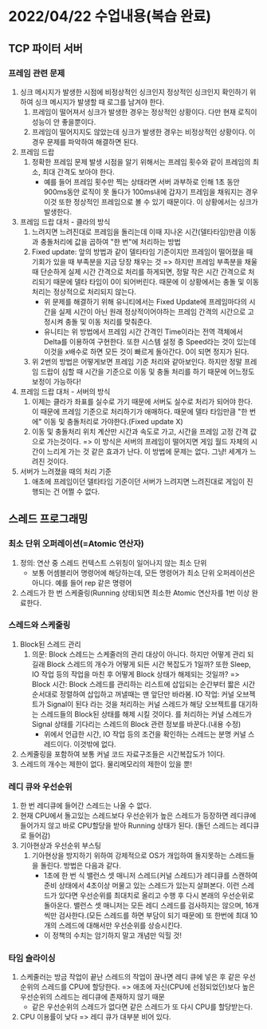 # 2022/04/22 수업내용(복습 완료)
## TCP 파이터 서버
### 프레임 관련 문제
1. 싱크 메시지가 발생한 시점에 비정상적인 싱크인지 정상적인 싱크인지 확인하기 위하여 싱크 메시지가 발생할 때 로그를 남겨야 한다.
    1) 프레임이 떨어져서 싱크가 발생한 경우는 정상적인 상황이다. 다만 현재 로직이 성능이 안 좋을뿐이다.
    2) 프레임이 떨어지지도 않았는데 싱크가 발생한 경우는 비정상적인 상황이다. 이 경우 문제를 파악하여 해결하면 된다.
2. 프레임 드랍
    1) 정확한 프레임 문제 발생 시점을 알기 위해서는 프레임 횟수와 같이 프레임의 최소, 최대 간격도 보아야 한다.
        * 예를 들어 프레임 횟수만 찍는 상태라면 서버 과부하로 인해 1초 동안 900ms동안 로직이 못 돌다가 100ms내에 갑자기 프레임을 채워지는 경우 이것 또한 정상적인 프레임으로 볼 수 있기 때문이다. 이 상황에서는 싱크가 발생한다.
3. 프레임 드랍 대처 - 클라의 방식
    1) 느려지면 느려진대로 프레임을 돌리는데 이때 지나온 시간(델타타임)만큼 이동과 충돌처리에 값을 곱하여 "한 번"에 처리하는 방법
    2) Fixed update: 앞의 방법과 같이 델타타임 기준이지만 프레임이 떨어졌을 때 기회가 있을 때 부족분을 지금 당장 채우는 것 => 하지만 프레임 부족분을 채울 때 단순하게 실제 시간 간격으로 처리를 하게되면, 정말 작은 시간 간격으로 처리되기 때문에 델타 타임이 0이 되어버린다. 때문에 이 상황에서는 충돌 및 이동처리는 정상적으로 처리되지 않는다.
        * 위 문제를 해결하기 위해 유니티에서는 Fixed Update에 프레임마다의 시간을 실제 시간이 아닌 원래 정상적이어야하는 프레임 간격의 시간으로 고정시켜 충돌 및 이동 처리를 맞춰준다.
        * 유니티는 위 방법에서 프레임 시간 간격인 Time이라는 전역 객체에서 Delta를 이용하여 구현한다. 또한 시스템 설정 중 Speed라는 것이 있는데 이것을 x배수로 하면 모든 것이 빠르게 돌아간다. 0이 되면 정지가 된다.
    3) 위 2번의 방법은 어떻게보면 프레임 기준 처리와 같아보인다. 하지만 정말 프레임 드랍이 심할 때 시간을 기준으로 이동 및 충돌 처리를 하기 때문에 어느정도 보정이 가능하다!
4. 프레임 드랍 대처 - 서버의 방식
    1) 이제는 클라가 좌표를 실수로 가기 때문에 서버도 실수로 처리가 되어야 한다. 이 때문에 프레임 기준으로 처리하기가 애매하다. 때문에 델타 타임만큼 "한 번에" 이동 및 충돌처리로 가야한다.(Fixed update X)
    2) 이동 및 충돌처리 위치 계산만 시간과 속도로 가고, 시간을 프레임 고정 간격 값으로 가는것이다. => 이 방식은 서버의 프레임이 떨어지면 게임 월드 자체의 시간이 느리게 가는 것 같은 효과가 난다. 이 방법에 문제는 없다. 그냥! 세계가 느려진 것이다.
5. 서버가 느려졌을 때의 처리 기준
    1) 애초에 프레임이던 델타타임 기준이던 서버가 느려지면 느려진대로 게임이 진행되는 건 어쩔 수 없다.

## 스레드 프로그래밍
### 최소 단위 오퍼레이션(=Atomic 연산자)
1. 정의: 연산 중 스레드 컨텍스트 스위칭이 일어나지 않는 최소 단위
    * 보통 어셈블리어 명령어에 해당하는데, 모든 명령어가 최소 단위 오퍼레이션은 아니다. 예를 들어 rep 같은 명령어
2. 스레드가 한 번 스케줄링(Running 상태)되면 최소한 Atomic 연산자를 1번 이상 완료한다.

### 스레드와 스케줄링
1. Block된 스레드 관리
    1) 의문: Block 스레드는 스케줄러의 관리 대상이 아니다. 하지만 어떻게 관리 되길래 Block 스레드의 개수가 어떻게 되든 시간 복잡도가 1일까? 또한 Sleep, IO 작업 등의 작업을 마친 후 어떻게 Block 상태가 해제되는 것일까? => Block 시간: Block 스레드를 관리하는 리스트에 삽입되는 순간부터 짧은 시간 순서대로 정렬하여 삽입하고 꺼낼때는 맨 앞단만 바라봄. IO 작업: 커널 오브젝트가 Signal이 된다 라는 것을 처리하는 커널 스레드가 해당 오브젝트를 대기하는 스레드들의 Block된 상태를 해제 시킬 것이다. 를 처리하는 커널 스레드가 Signal 상태를 기다리는 스레드의 Block 관련 정보를 바꾼다.(내용 수정)
        * 위에서 언급한 시간, IO 작업 등의 조건을 확인하는 스레드는 분명 커널 스레드이다. 이것밖에 없다.
2. 스케줄링을 포함하여 보통 커널 코드 자료구조들은 시간복잡도가 1이다.
3. 스레드의 개수는 제한이 없다. 물리메모리의 제한이 있을 뿐!

### 레디 큐와 우선순위
1. 한 번 레디큐에 들어간 스레드는 나올 수 없다.
2. 현재 CPU에서 돌고있는 스레드보다 우선순위가 높은 스레드가 등장하면 레디큐에 들어가지 않고 바로 CPU할당을 받아 Running 상태가 된다. (돌던 스레드는 레디큐로 들어감)
3. 기아현상과 우선순위 부스팅
    1) 기아현상을 방지하기 위하여 강제적으로 OS가 개입하여 돌지못하는 스레드들을 돌린다. 방법은 다음과 같다.
        * 1초에 한 번 식 밸런스 셋 매니저 스레드(커널 스레드)가 레디큐를 스캔하여 준비 상태에서 4초이상 머물고 있는 스레드가 있는지 살펴본다. 이런 스레드가 있다면 우선순위를 최대치로 올리고 수행 후 다시 본래의 우선순위로 돌아온다. 밸런스 셋 매니저는 모든 레디 스레드를 검사하지는 않으며, 16개씩만 검사한다.(모든 스레드를 하면 부담이 되기 때문에) 또 한번에 최대 10개의 스레드에 대해서만 우선순위를 상승시킨다.
        * 이 정책의 수치는 암기하지 말고 개념만 익힐 것!

### 타임 슬라이싱
1. 스케줄러는 방금 작업이 끝난 스레드의 작업이 끊나면 레디 큐에 넣은 후 같은 우선순위의 스레드를 CPU에 할당한다. => 애초에 자신(CPU에 선점되었던)보다 높은 우선순위의 스레드는 레디큐에 존재하지 않기 때문
    * 같은 우선순위의 스레드가 없다면 같은 스레드가 또 다시 CPU를 할당받는다.
2. CPU 이용률이 낮다 => 레디 큐가 대부분 비어 있다.
